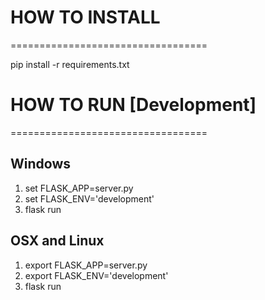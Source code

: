 # HOW TO INSTALL
==================================

pip install -r requirements.txt


# HOW TO RUN [Development]
==================================

## Windows
1. set FLASK_APP=server.py
2. set FLASK_ENV='development'
3. flask run

## OSX and Linux
1. export FLASK_APP=server.py
2. export FLASK_ENV='development'
3. flask run